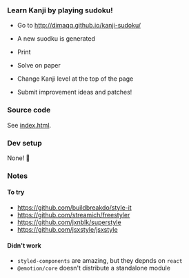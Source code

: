 ### Learn Kanji by playing sudoku!

* Go to http://dimaqq.github.io/kanji-sudoku/
* A new suodku is generated
* Print
* Solve on paper

* Change Kanji level at the top of the page
* Submit improvement ideas and patches!

### Source code

See [index.html](index.html).

### Dev setup

None! 🎉

### Notes

#### To try
* https://github.com/buildbreakdo/style-it
* https://github.com/streamich/freestyler
* https://github.com/jxnblk/superstyle
* https://github.com/jsxstyle/jsxstyle
#### Didn't work
* `styled-components` are amazing, but they depnds on `react`
* `@emotion/core` doesn't distribute a standalone module
